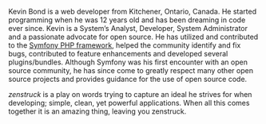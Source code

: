Kevin Bond is a web developer from Kitchener, Ontario, Canada. He started programming when he was 12 years old
and has been dreaming in code ever since. Kevin is a System’s Analyst, Developer, System Administrator and a
passionate advocate for open source. He has utilized and contributed to the [Symfony PHP framework][1], helped the
community identify and fix bugs, contributed to feature enhancements and developed several plugins/bundles. Although
Symfony was his first encounter with an open source community, he has since come to greatly respect many other open
source projects and provides guidance for the use of open source code.

*zenstruck* is a play on words trying to capture an ideal he strives for when developing; simple, clean, yet powerful
applications. When all this comes together it is an amazing thing, leaving you zenstruck.

[1]: http://www.symfony.com/
